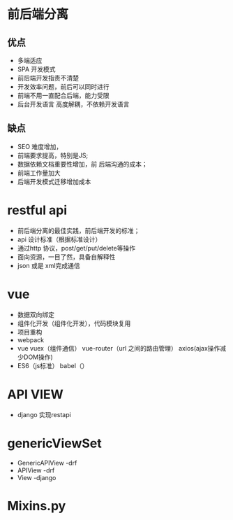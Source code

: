 # 前后端分离
## 优点
- 多端适应
- SPA 开发模式
- 前后端开发指责不清楚
- 开发效率问题，前后可以同时进行
- 前端不用一直配合后端，能力受限
- 后台开发语言 高度解耦，不依赖开发语言

## 缺点
- SEO 难度增加，
- 前端要求提高，特别是JS;
- 数据依赖文档重要性增加，前 后端沟通的成本；
- 前端工作量加大
- 后端开发模式迁移增加成本

# restful api
- 前后端分离的最佳实践，前后端开发的标准；
- api 设计标准（根据标准设计）
- 通过http  协议，post/get/put/delete等操作
- 面向资源，一目了然，具备自解释性
- json 或是 xml完成通信


# vue
- 数据双向绑定
- 组件化开发（组件化开发），代码模块复用
- 项目重构
- webpack
- vue vuex（组件通信） vue-router（url 之间的路由管理） axios(ajax操作减少DOM操作)
- ES6（js标准） babel（）


# API VIEW
-  django  实现restapi


# genericViewSet
- GenericAPIView   -drf
- APIView           -drf
- View              -django

# Mixins.py

